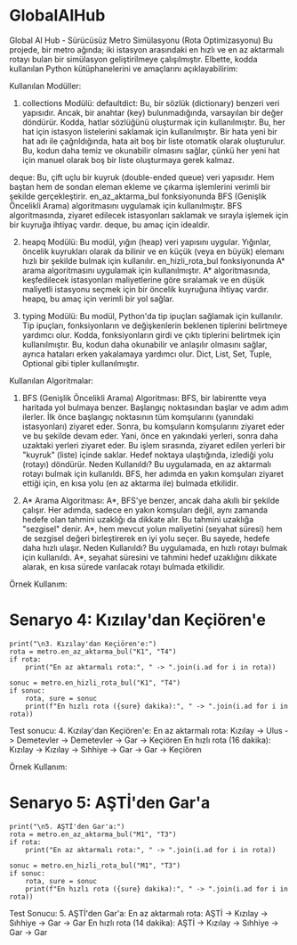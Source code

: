 # GlobalAIHub
Global AI Hub - Sürücüsüz Metro Simülasyonu (Rota Optimizasyonu)
Bu projede, bir metro ağında; iki istasyon arasındaki en hızlı ve en az aktarmalı rotayı bulan bir simülasyon geliştirilmeye çalışılmıştır.
Elbette, kodda kullanılan Python kütüphanelerini ve amaçlarını açıklayabilirim:

Kullanılan Modüller:
1. collections Modülü:
defaultdict:
Bu, bir sözlük (dictionary) benzeri veri yapısıdır. Ancak, bir anahtar (key) bulunmadığında, varsayılan bir değer döndürür.
Kodda, hatlar sözlüğünü oluşturmak için kullanılmıştır. Bu, her hat için istasyon listelerini saklamak için kullanılmıştır. Bir hata yeni bir hat adı ile çağrıldığında, hata ait boş bir liste otomatik olarak oluşturulur.
Bu, kodun daha temiz ve okunabilir olmasını sağlar, çünkü her yeni hat için manuel olarak boş bir liste oluşturmaya gerek kalmaz.

deque:
Bu, çift uçlu bir kuyruk (double-ended queue) veri yapısıdır. Hem baştan hem de sondan eleman ekleme ve çıkarma işlemlerini verimli bir şekilde gerçekleştirir.
en_az_aktarma_bul fonksiyonunda BFS (Genişlik Öncelikli Arama) algoritmasını uygulamak için kullanılmıştır. BFS algoritmasında, ziyaret edilecek istasyonları saklamak ve sırayla işlemek için bir kuyruğa ihtiyaç vardır. deque, bu amaç için idealdir.

2. heapq Modülü:
Bu modül, yığın (heap) veri yapısını uygular. Yığınlar, öncelik kuyrukları olarak da bilinir ve en küçük (veya en büyük) elemanı hızlı bir şekilde bulmak için kullanılır.
en_hizli_rota_bul fonksiyonunda A* arama algoritmasını uygulamak için kullanılmıştır. A* algoritmasında, keşfedilecek istasyonları maliyetlerine göre sıralamak ve en düşük maliyetli istasyonu seçmek için bir öncelik kuyruğuna ihtiyaç vardır. heapq, bu amaç için verimli bir yol sağlar.

3. typing Modülü:
Bu modül, Python'da tip ipuçları sağlamak için kullanılır. Tip ipuçları, fonksiyonların ve değişkenlerin beklenen tiplerini belirtmeye yardımcı olur.
Kodda, fonksiyonların girdi ve çıktı tiplerini belirtmek için kullanılmıştır. Bu, kodun daha okunabilir ve anlaşılır olmasını sağlar, ayrıca hataları erken yakalamaya yardımcı olur.
Dict, List, Set, Tuple, Optional gibi tipler kullanılmıştır.

Kullanılan Algoritmalar:
1. BFS (Genişlik Öncelikli Arama) Algoritması:
BFS, bir labirentte veya haritada yol bulmaya benzer. Başlangıç noktasından başlar ve adım adım ilerler.
İlk önce başlangıç noktasının tüm komşularını (yanındaki istasyonları) ziyaret eder. Sonra, bu komşuların komşularını ziyaret eder ve bu şekilde devam eder. Yani, önce en yakındaki yerleri, sonra daha uzaktaki yerleri ziyaret eder. Bu işlem sırasında, ziyaret edilen yerleri bir "kuyruk" (liste) içinde saklar. Hedef noktaya ulaştığında, izlediği yolu (rotayı) döndürür.
Neden Kullanıldı?
Bu uygulamada, en az aktarmalı rotayı bulmak için kullanıldı.
BFS, her adımda en yakın komşuları ziyaret ettiği için, en kısa yolu (en az aktarma ile) bulmada etkilidir.

2. A* Arama Algoritması:
A*, BFS'ye benzer, ancak daha akıllı bir şekilde çalışır. Her adımda, sadece en yakın komşuları değil, aynı zamanda hedefe olan tahmini uzaklığı da dikkate alır. Bu tahmini uzaklığa "sezgisel" denir. A*, hem mevcut yolun maliyetini (seyahat süresi) hem de sezgisel değeri birleştirerek en iyi yolu seçer. Bu sayede, hedefe daha hızlı ulaşır.
Neden Kullanıldı?
Bu uygulamada, en hızlı rotayı bulmak için kullanıldı.
A*, seyahat süresini ve tahmini hedef uzaklığını dikkate alarak, en kısa sürede varılacak rotayı bulmada etkilidir.

Örnek Kullanım:
# Senaryo 4: Kızılay'dan Keçiören'e
    print("\n3. Kızılay'dan Keçiören'e:")
    rota = metro.en_az_aktarma_bul("K1", "T4")
    if rota:
        print("En az aktarmalı rota:", " -> ".join(i.ad for i in rota))
    
    sonuc = metro.en_hizli_rota_bul("K1", "T4")
    if sonuc:
        rota, sure = sonuc
        print(f"En hızlı rota ({sure} dakika):", " -> ".join(i.ad for i in rota))

Test sonucu: 
4. Kızılay'dan Keçiören'e:
En az aktarmalı rota: Kızılay -> Ulus -> Demetevler -> Demetevler -> Gar -> Keçiören
En hızlı rota (16 dakika): Kızılay -> Kızılay -> Sıhhiye -> Gar -> Gar -> Keçiören

Örnek Kullanım:
# Senaryo 5: AŞTİ'den Gar'a
    print("\n5. AŞTİ'den Gar'a:")
    rota = metro.en_az_aktarma_bul("M1", "T3")
    if rota:
        print("En az aktarmalı rota:", " -> ".join(i.ad for i in rota))
        
    sonuc = metro.en_hizli_rota_bul("M1", "T3")
    if sonuc:
        rota, sure = sonuc
        print(f"En hızlı rota ({sure} dakika):", " -> ".join(i.ad for i in rota))

Test Sonucu:
5. AŞTİ'den Gar'a:
En az aktarmalı rota: AŞTİ -> Kızılay -> Sıhhiye -> Gar -> Gar
En hızlı rota (14 dakika): AŞTİ -> Kızılay -> Sıhhiye -> Gar -> Gar
